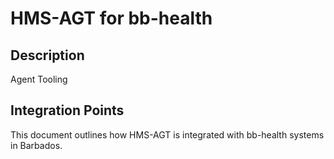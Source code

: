 # HMS-AGT for bb-health

## Description

Agent Tooling

## Integration Points

This document outlines how HMS-AGT is integrated with bb-health systems in Barbados.
